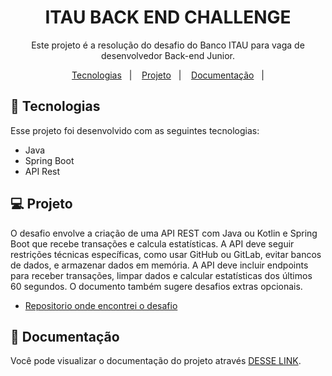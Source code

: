 <h1 align="center"> ITAU BACK END CHALLENGE </h1>

<p align="center">
Este projeto é a resolução do desafio do Banco ITAU para vaga de desenvolvedor 
Back-end Junior.
 <br/>
</p>

<p align="center">
  <a href="#-tecnologias">Tecnologias</a>&nbsp;&nbsp;&nbsp;|&nbsp;&nbsp;&nbsp;
  <a href="#-projeto">Projeto</a>&nbsp;&nbsp;&nbsp;|&nbsp;&nbsp;&nbsp;
  <a href="#-Documentação">Documentação</a>&nbsp;&nbsp;&nbsp;|
</p>


## 🚀 Tecnologias

Esse projeto foi desenvolvido com as seguintes tecnologias:

- Java
- Spring Boot
- API Rest

## 💻 Projeto
<p> 
O desafio envolve a criação de uma API REST com Java ou Kotlin e Spring Boot que 
recebe transações e calcula estatísticas. A API deve seguir restrições técnicas 
específicas, como usar GitHub ou GitLab, evitar bancos de dados, e armazenar dados em 
memória. A API deve incluir endpoints para receber transações, limpar dados e calcular 
estatísticas dos últimos 60 segundos. O documento também sugere desafios extras opcionais.
</p>

- [Repositorio onde encontrei o desafio](https://github.com/rafaellins-itau/desafio-itau-vaga-99-junior)

## 🔖 Documentação

Você pode visualizar o documentação do projeto através [DESSE LINK](https://www.figma.com/design/mdr4jqM3WKGT7VYPZTVGvj/Alura-Challenge---Desafio-1---L%C3%B3gica-(Copy)?node-id=0-1&t=xpXKMXL8xnHm2Fl6-1/). 